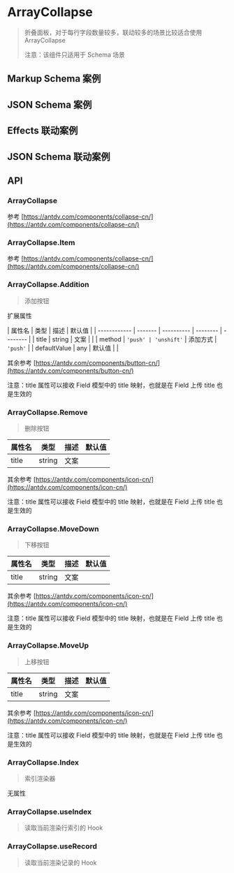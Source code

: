 # ArrayCollapse

> 折叠面板，对于每行字段数量较多，联动较多的场景比较适合使用 ArrayCollapse
>
> 注意：该组件只适用于 Schema 场景

## Markup Schema 案例

<dumi-previewer demoPath="guide/array-collapse/markup-schema" />

## JSON Schema 案例

<dumi-previewer demoPath="guide/array-collapse/json-schema" />

## Effects 联动案例

<dumi-previewer demoPath="guide/array-collapse/effects-markup-schema" />

## JSON Schema 联动案例

<dumi-previewer demoPath="guide/array-collapse/effects-json-schema" />

## API

### ArrayCollapse

参考 [https://antdv.com/components/collapse-cn/](https://antdv.com/components/collapse-cn/)

### ArrayCollapse.Item

参考 [https://antdv.com/components/collapse-cn/](https://antdv.com/components/collapse-cn/)

### ArrayCollapse.Addition

> 添加按钮

扩展属性

| 属性名       | 类型    | 描述       | 默认值   |
| ------------ | ------- | ---------- | -------- | -------- |
| title        | string  | 文案       |          |
| method       | `'push' | 'unshift'` | 添加方式 | `'push'` |
| defaultValue | any     | 默认值     |          |

其余参考 [https://antdv.com/components/button-cn/](https://antdv.com/components/button-cn/)

注意：title 属性可以接收 Field 模型中的 title 映射，也就是在 Field 上传 title 也是生效的

### ArrayCollapse.Remove

> 删除按钮

| 属性名 | 类型   | 描述 | 默认值 |
| ------ | ------ | ---- | ------ |
| title  | string | 文案 |        |

其余参考 [https://antdv.com/components/icon-cn/](https://antdv.com/components/icon-cn/)

注意：title 属性可以接收 Field 模型中的 title 映射，也就是在 Field 上传 title 也是生效的

### ArrayCollapse.MoveDown

> 下移按钮

| 属性名 | 类型   | 描述 | 默认值 |
| ------ | ------ | ---- | ------ |
| title  | string | 文案 |        |

其余参考 [https://antdv.com/components/icon-cn/](https://antdv.com/components/icon-cn/)

注意：title 属性可以接收 Field 模型中的 title 映射，也就是在 Field 上传 title 也是生效的

### ArrayCollapse.MoveUp

> 上移按钮

| 属性名 | 类型   | 描述 | 默认值 |
| ------ | ------ | ---- | ------ |
| title  | string | 文案 |        |

其余参考 [https://antdv.com/components/icon-cn/](https://antdv.com/components/icon-cn/)

注意：title 属性可以接收 Field 模型中的 title 映射，也就是在 Field 上传 title 也是生效的

### ArrayCollapse.Index

> 索引渲染器

无属性

### ArrayCollapse.useIndex

> 读取当前渲染行索引的 Hook

### ArrayCollapse.useRecord

> 读取当前渲染记录的 Hook
